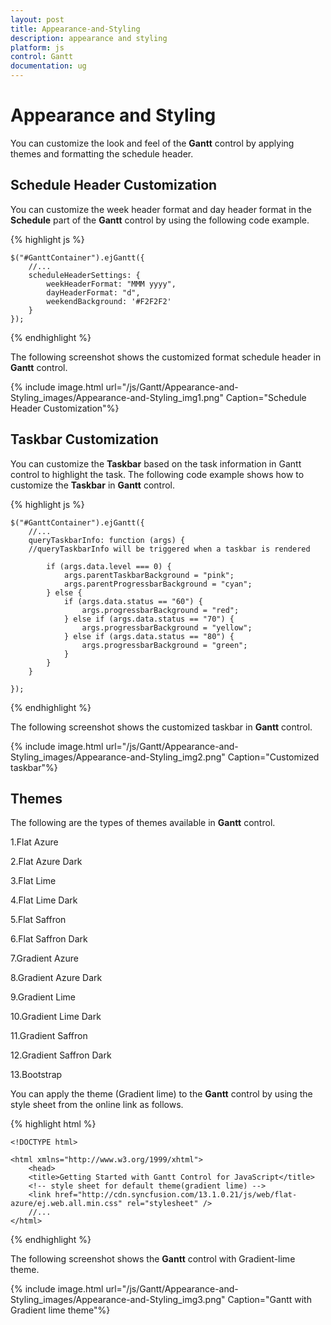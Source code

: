 ```yaml
---
layout: post
title: Appearance-and-Styling
description: appearance and styling
platform: js
control: Gantt
documentation: ug
---
```


# Appearance and Styling

You can customize the look and feel of the **Gantt** control by applying themes and formatting the schedule header.

## Schedule Header Customization

You can customize the week header format and day header format in the **Schedule** part of the **Gantt** control by using the following code example.

{% highlight js %}

    $("#GanttContainer").ejGantt({
        //...
        scheduleHeaderSettings: {
            weekHeaderFormat: "MMM yyyy",
            dayHeaderFormat: "d",
            weekendBackground: '#F2F2F2'
        }
    });

{% endhighlight %}

The following screenshot shows the customized format schedule header in **Gantt** control.

{% include image.html url="/js/Gantt/Appearance-and-Styling_images/Appearance-and-Styling_img1.png" Caption="Schedule Header Customization"%}

## Taskbar Customization

You can customize the **Taskbar** based on the task information in Gantt control to highlight the task. The following code example shows how to customize the **Taskbar** in **Gantt** control.

{% highlight js %}

    $("#GanttContainer").ejGantt({
        //...
        queryTaskbarInfo: function (args) {
        //queryTaskbarInfo will be triggered when a taskbar is rendered
        
            if (args.data.level === 0) {
                args.parentTaskbarBackground = "pink";
                args.parentProgressbarBackground = "cyan";
            } else {
                if (args.data.status == "60") {
                    args.progressbarBackground = "red";
                } else if (args.data.status == "70") {
                    args.progressbarBackground = "yellow";
                } else if (args.data.status == "80") {
                    args.progressbarBackground = "green";
                }
            }
        }

    });


{% endhighlight %}

The following screenshot shows the customized taskbar in **Gantt** control.

{% include image.html url="/js/Gantt/Appearance-and-Styling_images/Appearance-and-Styling_img2.png" Caption="Customized taskbar"%}

## Themes

 The following are the types of themes available in **Gantt** control.

1.Flat Azure                           

2.Flat Azure Dark                  

3.Flat Lime                             

4.Flat Lime Dark                   

5.Flat Saffron                        

6.Flat Saffron Dark

7.Gradient Azure

8.Gradient Azure Dark

9.Gradient Lime

10.Gradient Lime Dark

11.Gradient Saffron

12.Gradient Saffron Dark

13.Bootstrap

You can apply the theme (Gradient lime) to the **Gantt** control by using the style sheet from the online link as follows.

{% highlight html %}

    <!DOCTYPE html>

    <html xmlns="http://www.w3.org/1999/xhtml">
        <head>
        <title>Getting Started with Gantt Control for JavaScript</title>
        <!-- style sheet for default theme(gradient lime) -->
        <link href="http://cdn.syncfusion.com/13.1.0.21/js/web/flat-azure/ej.web.all.min.css" rel="stylesheet" /> 
        //...
    </html>


{% endhighlight %}

The following screenshot shows the **Gantt** control with Gradient-lime theme.

{% include image.html url="/js/Gantt/Appearance-and-Styling_images/Appearance-and-Styling_img3.png" Caption="Gantt with Gradient lime theme"%}

